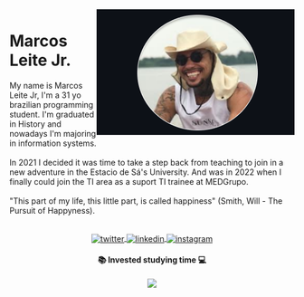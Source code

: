 <img align="right" src="https://github.com/Bymarcosleitejr/Bymarcosleitejr/blob/main/Perfil.png?raw=true">

<h1> Marcos Leite Jr.<br></h1>
 
<p> My name is Marcos Leite Jr, I'm a 31 yo brazilian programming student. I'm graduated in History and nowadays I'm majoring in information systems.
<br></br>
In 2021 I decided it was time to take a step back from teaching to join in a new adventure in the Estacio de Sá's University. And was in 2022 when I finally could join the TI area as a suport TI trainee at MEDGrupo.
<br></br>
"This part of my life, this little part, is called happiness" (Smith, Will - The Pursuit of Happyness).
<br></br>  
<p align="center">  
<a href="https://twitter.com/Bymarcosleitejr" target="_blank">
  <img align="center" src="https://img.shields.io/badge/-Bymarcosleitejr-05122A?style=flat&logo=twitter" alt="twitter"/>  
</a>
<a href="https://linkedin.com/in/Bymarcosleite" target="_blank">
  <img align="center" src="https://img.shields.io/badge/-Bymarcosleite-05122A?style=flat&logo=linkedin" alt="linkedin"/>
</a>
<a href="https://instagram.com/Bymarcosleite" target="_blank">
 <img align="center" src="https://img.shields.io/badge/-Bymarcosleite-05122A?style=flat&logo=instagram" alt="instagram"/>
</a>
</p>

<h4 align="center"> 
📚 Invested studying time 💻
<br></br>

<a href="https://github.com/Bymarcosleitejr?tab=repositories" target="_blank">
<img align="center" src="https://github-readme-stats.vercel.app/api/top-langs/?username=Bymarcosleitejr&langs_count=3&theme=gotham"/>

<br></br>
</h4>


